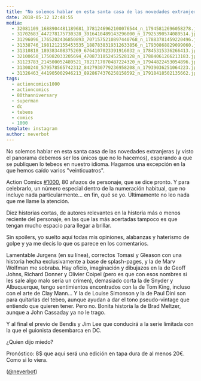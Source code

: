 ```yaml
---
title: "No solemos hablar en esta santa casa de las novedades extranjeras (y visto el panorama debemos ser los únicos que no lo hacemos), esperando a que se publiquen lo tebeos en nuestro idioma"
date: 2018-05-12 12:48:55
media: 
  - 32081109_1688904481189681_3781246962100076544_n_17945812696058278.jpg
  - 31702683_447278175730328_3916410489143296000_n_17925390574089514.jpg
  - 31296096_1765202436850893_7071575210897440768_n_17883781459220496.jpg
  - 31338746_1981212155453535_1887838319312633856_n_17930868829099060.jpg
  - 31310818_189383408375269_6764107023391916032_n_17845315336266413.jpg
  - 32100650_175082033205694_4708731852452528128_n_17884061266213183.jpg
  - 31123783_214500052489521_7821717070487224320_n_17944822453054896.jpg
  - 31300240_579578565742312_8427930779236958208_n_17939036251064223.jpg
  - 31326463_441905002946213_8928674376258158592_n_17918418502135662.jpg
tags: 
  - actioncomics1000
  - actioncomics
  - 80thanniversary
  - superman
  - dc
  - tebeos
  - comics
  - 1000
template: instagram
author: neverbot
---
```


No solemos hablar en esta santa casa de las novedades extranjeras (y visto el panorama debemos ser los únicos que no lo hacemos), esperando a que se publiquen lo tebeos en nuestro idioma. Hagamos una excepción en la que hemos caído varios "veinticuatros".


Action Comics [#1000](/tags/1000), 80 añazos de personaje, que se dice pronto. Y para celebrarlo, un número especial dentro de la numeración habitual, que no incluye nada particularmente... en fin, qué se yo. Últimamente no leo nada que me llame la atención.


Diez historias cortas, de autores relevantes en la historia más o menos reciente del personaje, en las que las más acertadas tampoco es que tengan mucho espacio para llegar a brillar.


Sin spoilers, yo suelto aquí todas mis opiniones, alabanzas y haterismo de golpe y ya me decís lo que os parece en los comentarios.


Lamentable Jurgens (en su línea), correctos Tomasi y Gleason con una historia hecha exclusivamente a base de  splash-pages, y la de Marv Wolfman me sobraba. Hay oficio, imaginación y dibujazos en la de Geoff Johns, Richard Donner y Olivier Coipel (pero es que con esos nombres si les sale algo malo sería un crimen), demasiado corta la de Snyder y Albuquerque, tengo sentimientos encontrados con la de Tom King, incluso con el arte de Clay Mann... Y la de Louise Simonson y la de Paul Dini son para quitarlas del tebeo, aunque ayudan a dar el tono pseudo-vintage que entiendo que quieren tener. Pero no. Bonita historia la de Brad Meltzer, aunque a John Cassaday ya no le trago.


Y al final el previo de Bendis y Jim Lee que conducirá a la serie limitada con la que el guionista desembarca en DC.


¿Quien dijo miedo?


Pronóstico: 8$ que aquí será una edición en tapa dura de al menos 20€. Como si lo viera.


([@neverbot](https://instagram.com/neverbot))



